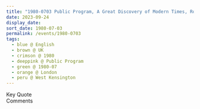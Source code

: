 ```yaml
---
title: "1980-0703 Public Program, A Great Discovery of Modern Times, Room above Library, West Kensington, London, UK"
date: 2023-09-24
display_date: 
sort_date: 1980-07-03
permalink: /events/1980-0703
tags:
  - blue @ English
  - brown @ UK
  - crimson @ 1980
  - deeppink @ Public Program
  - green @ 1980-07
  - orange @ London
  - peru @ West Kensington
---
```


<wave-list>
  <list-title color="green" width="75">Key Quote</list-title>
  <list-item color="BlanchedAlmond"  width="200"></list-item>
  <list-item color="Lavender"></list-item>
  <list-item color="BlanchedAlmond"></list-item>
</wave-list>

<br>

<wave-list>
  <list-title color="green" width="75">Comments</list-title>
  <list-item color="BlanchedAlmond"  width="200"></list-item>
  <list-item color="Lavender"></list-item>
  <list-item color="BlanchedAlmond"></list-item>
</wave-list>